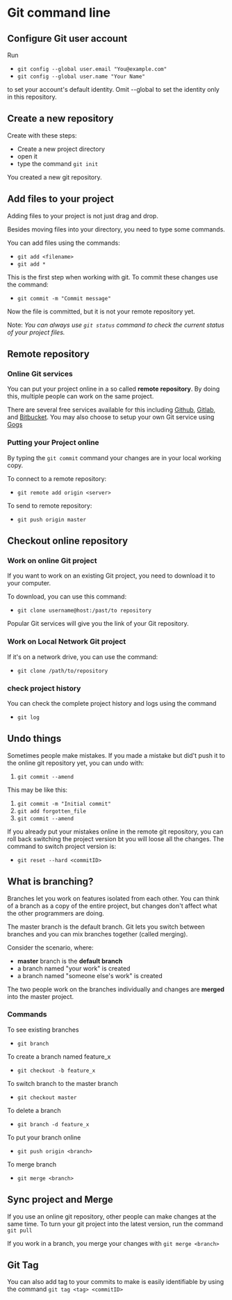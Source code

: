 # Git command line 

## Configure Git user account

Run
- ```git config --global user.email "You@example.com"```
- ```git config --global user.name "Your Name"```

to set your account's default identity.
Omit --global to set the identity only in this repository.


## Create a new repository
Create with these steps:
- Create a new project directory
- open it
- type the command ```git init```

You created a new git repository.

## Add files to your project
Adding files to your project is not just drag and drop.

Besides moving files into your directory, you need to type some commands.

You can add files using the commands:

- ```git add <filename>```
- ```git add *```

This is the first step when working with git. To commit these changes use the command:
- ```git commit -m "Commit message"```


Now the file is committed, but it is not your remote repository yet.

Note:<i> You can always use ```git status``` command to check the current status of your project files.</i>

## Remote repository

### Online Git services
You can put your project online in a so called <strong>remote repository</strong>. By doing this, multiple people can work on the same project.

There are several free services available for this including [Github](https://github.com), [Gitlab](https://gitlab.com), and [Bitbucket](https://bitbucket.org). You may also choose to setup your own Git service using [Gogs](https://gogs.io)

### Putting your Project online

By typing the ```git commit``` command your changes are in your local working copy.

To connect to a remote repository:
- ```git remote add origin <server>```

To send to remote repository:
- ```git push origin master```

## Checkout online repository
### Work on online Git project
If you want to work on an existing Git project, you need to download it to your computer.

To download, you can use this command:
- ```git clone username@host:/past/to repository```

Popular Git services will give you the link of your Git repository.

### Work on Local Network Git project
If it's on a network drive, you can use the command:
- ```git clone /path/to/repository```

### check project history
You can check the complete project history and logs using the command 
- ```git log``` 

## Undo things
Sometimes people make mistakes. If you made a mistake but did't push it to the online git repository yet, you can undo with:
1) ```git commit --amend```

This may be like this:
1) ```git commit -m "Initial commit"```
2) ```git add forgotten_file```
3) ```git commit --amend```

If you already put your mistakes online in the remote git repository, you can roll back switching the project version bt you will loose all the changes. The command to switch project version is:
- ```git reset --hard <commitID>```

## What is branching?

Branches let you work on features isolated from each other. You can think of a branch as a copy of the entire project, but changes don't affect what the other programmers are doing.

The master branch is the default branch. Git lets you switch between branches and you can mix branches together (called merging).

Consider the scenario, where:
- <strong>master</strong> branch is the <strong>default branch</strong>
- a branch named "your work" is created
- a branch named "someone else's work" is created

The two people work on the branches individually and changes are <strong>merged</strong> into the master project.

### Commands
To see existing branches
- ```git branch```

To create a branch named feature_x
- ```git checkout -b feature_x```

To switch branch to the master branch
- ```git checkout master```

To delete a branch
- ```git branch -d feature_x```

To put your branch online
- ```git push origin <branch>```

To merge branch
- ```git merge <branch>```

## Sync project and Merge
If you use an online git repository, other people can make changes at the same time. To turn your git project into the latest version, run the command ```git pull```

If you work in a branch, you merge your changes with ```git merge <branch>```

## Git Tag

You can also add tag to your commits to make is easily identifiable by using the command ```git tag <tag> <commitID>```